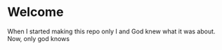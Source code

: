 # Welcome
When I started making this repo only I and God knew what it was about. Now, only god knows
